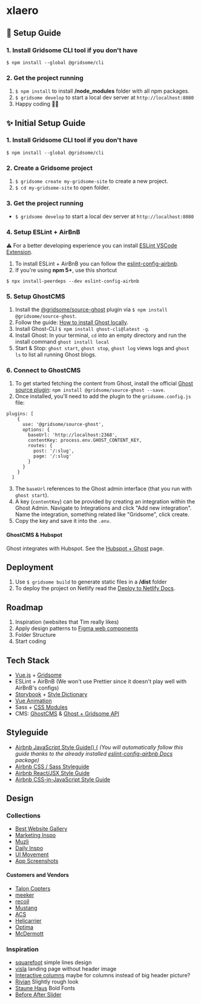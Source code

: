 # xlaero

## 🚀 Setup Guide

### 1. Install Gridsome CLI tool if you don't have

```
$ npm install --global @gridsome/cli
```

### 2. Get the project running

1. `$ npm install` to install **/node_modules** folder with all npm packages.
2. `$ gridsome develop` to start a local dev server at `http://localhost:8080`
3. Happy coding 🎉🙌

## ✨ Initial Setup Guide 

### 1. Install Gridsome CLI tool if you don't have

```
$ npm install --global @gridsome/cli
```

### 2. Create a Gridsome project

1. `$ gridsome create my-gridsome-site` to create a new project.
2. `$ cd my-gridsome-site` to open folder.

### 3. Get the project running
* `$ gridsome develop` to start a local dev server at `http://localhost:8080`

### 4. Setup ESLint + AirBnB
⚠️ For a better developing experience you can install [ESLint VSCode Extension](https://github.com/Microsoft/vscode-eslint). 
1. To install ESLint + AirBnB you can follow the [eslint-config-airbnb](https://github.com/airbnb/javascript/tree/master/packages/eslint-config-airbnb).
2. If you're using **npm 5+**, use this shortcut
```
$ npx install-peerdeps --dev eslint-config-airbnb
```

### 5. Setup GhostCMS
1. Install the [@gridsome/source-ghost](https://gridsome.org/plugins/@gridsome/source-ghost) plugin via `$ npm install @gridsome/source-ghost`.
2. Follow the guide: [How to install Ghost locally](https://ghost.org/docs/install/local/).
3. Install Ghost-CLI `$ npm install ghost-cli@latest -g`.
4. Install Ghost: In your terminal, `cd` into an empty directory and run the install command `ghost install local`
5. Start & Stop: `ghost start`, `ghost stop`, `ghost log` views logs and `ghost ls` to list all running Ghost blogs.

### 6. Connect to GhostCMS
1. To get started fetching the content from Ghost, install the official [Ghost source plugin](https://gridsome.org/plugins/@gridsome/source-ghost): `npm install @gridsome/source-ghost --save`.
2. Once installed, you'll need to add the plugin to the `gridsome.config.js` file:
```
plugins: [
    {
      use: '@gridsome/source-ghost',
      options: {
        baseUrl: 'http://localhost:2368',
        contentKey: process.env.GHOST_CONTENT_KEY,
        routes: {
          post: '/:slug',
          page: '/:slug'
        }
      }
    }
  ]
```
3. The `baseUrl` references to the Ghost admin interface (that you run with `ghost start`).
4. A key (`contentKey`) can be provided by creating an integration within the Ghost Admin. Navigate to Integrations and click "Add new integration". Name the integration, something related like "Gridsome", click create.
5. Copy the key and save it into the `.env`.

#### GhostCMS & Hubspot
Ghost integrates with Hubspot. See the [Hubspot + Ghost](https://ghost.org/integrations/hubspot/) page.

## Deployment
1. Use `$ gridsome build` to generate static files in a **/dist** folder
2. To deploy the project on Netlify read the [Deploy to Netlify Docs](https://gridsome.org/docs/deploy-to-netlify/).

## Roadmap
1. Inspiration (websites that Tim really likes)
2. Apply design patterns to [Figma web components](https://www.figma.com/file/GdIpDPOgIiYXmiQT2CQfVP/Wireframing-in-Figma?node-id=0%3A1)
3. Folder Structure
4. Start coding

## Tech Stack
* [Vue.js](https://vuejs.org/v2/guide/installation.html) + [Gridsome](https://gridsome.org)
* ESLint + AirBnB (We won't use Prettier since it doesn't play well with AirBnB's configs)
* [Storybook](https://storybook.js.org) + [Style Dictionary](https://amzn.github.io/style-dictionary/#/)
* [Vue Animation](https://vuejs.org/v2/guide/transitions.html#JavaScript-Hooks)
* Sass + [CSS Modules](https://vue-loader.vuejs.org/guide/css-modules.html#usage)
* CMS: [GhostCMS](https://ghost.org/marketplace/) & [Ghost + Gridsome API](https://ghost.org/docs/api/v3/gridsome/)

## Styleguide
* [Airbnb JavaScript Style Guide() {](https://github.com/airbnb/javascript) *(You will automatically follow this guide thanks to the already installed [eslint-config-airbnb Docs](https://github.com/airbnb/javascript/tree/master/packages/eslint-config-airbnb) package)*
* [Airbnb CSS / Sass Styleguide](https://github.com/airbnb/css)
* [Airbnb React/JSX Style Guide](https://github.com/airbnb/javascript/tree/master/react)
* [Airbnb CSS-in-JavaScript Style Guide](https://github.com/airbnb/javascript/tree/master/css-in-javascript)

## Design

### Collections
* [Best Website Gallery](https://bestwebsite.gallery)
* [Marketing Inspo](https://www.marketinginspo.com/)
* [Muzli](https://medium.muz.li)
* [Daily Inspo](https://theinspirationgrid.com)
* [UI Movement](https://uimovement.com/tag/landing-page/)
* [App Screenshots](https://www.uisources.com/screenshots)
#### Customers and Vendors
* [Talon Copters](http://www.taloncopters.com/)
* [meeker](https://meekeraviation.com/)
* [recoil](http://recoil-usa.com/)
* [Mustang](https://www.mustanghelicopters.com/)
* [ACS](https://acs-composites.com/)
* [Helicarrier](http://www.helicarrier.com/)
* [Optima](https://www.optima-aero.ca/)
* [McDermott](https://www.mcdermottaviation.com/)

### Inspiration
* [squarefoot](https://www.squarefoot.com/) simple lines design
* [visla](https://visla.co/) landing page without header image
* [Interactive columns](https://uimovement.com/design/interactive-columns/) maybe for columns instead of big header picture?
* [Rivian](https://rivian.com) Slightly rough look
* [Staune Haus](https://www.staune.haus/?ref=bestwebsite.gallery) Bold Fonts
* [Before After Slider](https://zurb.com/playground/twentytwenty)
